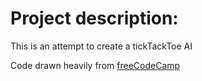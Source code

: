 # Project description:
This is an attempt to create a tickTackToe AI 

Code drawn heavily from [freeCodeCamp](https://www.freecodecamp.org/news/how-to-make-your-tic-tac-toe-game-unbeatable-by-using-the-minimax-algorithm-9d690bad4b37/)

